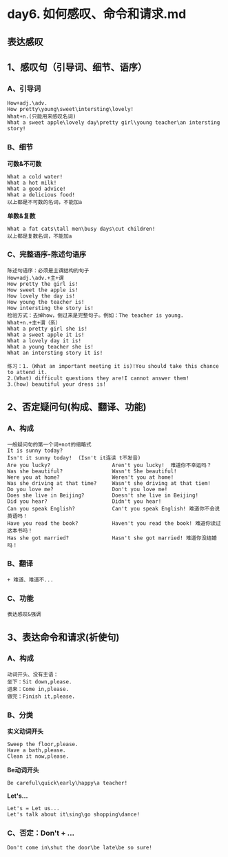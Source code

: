 # day6. 如何感叹、命令和请求.md
## 表达感叹
## 1、感叹句（引导词、细节、语序）
### A、引导词
```
How+adj.\adv.
How pretty\young\sweet\intersting\lovely!
What+n.(只能用来感叹名词)
What a sweet apple\lovely day\pretty girl\young teacher\an intersting story!
```
### B、细节
**可数&不可数**
```
What a cold water!
What a hot milk!
What a good advice!
What a delicious food!
以上都是不可数的名词，不能加a
```
**单数&复数**
```
What a fat cats\tall men\busy days\cut children!
以上都是复数名词，不能加a
```
### C、完整语序-陈述句语序
```
陈述句语序：必须是主谓结构的句子
How+adj.\adv.+主+谓
How pretty the girl is!
How sweet the apple is!
How lovely the day is!
How young the teacher is!
How intersting the story is!
检验方式：去掉how，倒过来是完整句子。例如：The teacher is young.
What+n.+主+谓（系）
What a pretty girl she is!
What a sweet apple it is!
What a lovely day it is!
What a young teacher she is!
What an intersting story it is!
```
```
练习：1.（What an important meeting it is)!You should take this chance to attend it.
2.(What) difficult questions they are!I cannot answer them!
3.(how) beautiful your dress is!
```
## 2、否定疑问句(构成、翻译、功能)
### A、构成
```
一般疑问句的第一个词+not的缩略式
It is sunny today?
Isn't it sunny today!  (Isn't it连读 t不发音)
Are you lucky?                    Aren't you lucky!  难道你不幸运吗？
Was she beautiful?                Wasn't She beautiful!
Were you at home?                 Weren't you at home!
Was she driving at that time?     Wasn't she driving at that tiem!
Do you love me?                   Don't you love me!
Does she live in Beijing?         Doesn't she live in Beijing!
Did you hear?                     Didn't you hear!
Can you speak English?            Can't you speak English! 难道你不会说英语吗！
Have you read the book?           Haven't you read the book! 难道你读过这本书吗！
Has she got married?              Hasn't she got married! 难道你没结婚吗！
```
### B、翻译
```
+ 难道、难道不...
```
### C、功能
```
表达感叹&强调
```
## 3、表达命令和请求(祈使句)
### A、构成
```
动词开头、没有主语：
坐下：Sit down,please.
进来：Come in,please.
做完：Finish it,please.
```
### B、分类
**实义动词开头**
```
Sweep the floor,please.
Have a bath,please.
Clean it now,please.
```
**Be动词开头**
```
Be careful\quick\early\happy\a teacher!
```
**Let's...**
```
Let's = Let us...
Let's talk about it\sing\go shopping\dance!
```
### C、否定：Don't + ...
```
Don't come in\shut the door\be late\be so sure!
```
